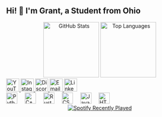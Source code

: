 <h2 align="left">Hi! 👋 I'm Grant, a Student from Ohio</h2>
<div align="center"> <img src="https://github-readme-stats.vercel.app/api?username=laclustr&hide_title=false&hide_rank=false&show_icons=true&include_all_commits=true&count_private=true&disable_animations=false&theme=dracula&locale=en&hide_border=false" height="150" alt="GitHub Stats" /> <img src="https://github-readme-stats.vercel.app/api/top-langs?username=laclustr&locale=en&hide_title=false&layout=compact&card_width=320&langs_count=5&theme=dracula&hide_border=false" height="150" alt="Top Languages" /> </div>
<div align="left"> <a href="https://www.youtube.com/@l.a.c.l.u.s.t.r" target="_blank"> <img src="https://img.shields.io/static/v1?message=YouTube&logo=youtube&label=&color=FF0000&logoColor=white&labelColor=&style=for-the-badge" height="35" alt="YouTube" /> </a> <a href="https://www.instagram.com/l.a.c.l.u.s.t.r/" target="_blank"> <img src="https://img.shields.io/static/v1?message=Instagram&logo=instagram&label=&color=E4405F&logoColor=white&labelColor=&style=for-the-badge" height="35" alt="Instagram" /> </a> <a href="http://discordapp.com/users/554313063646494740" target="_blank"> <img src="https://img.shields.io/static/v1?message=Discord&logo=discord&label=&color=7289DA&logoColor=white&labelColor=&style=for-the-badge" height="35" alt="Discord" /> </a> <a href="mailto:gant.a.vance@gmail.com" target="_blank"> <img src="https://img.shields.io/static/v1?message=Email&logo=gmail&label=&color=D14836&logoColor=white&labelColor=&style=for-the-badge" height="35" alt="Email" /> </a> <a href="https://www.linkedin.com/in/grant-v-9623b9305/" target="_blank"> <img src="https://img.shields.io/static/v1?message=LinkedIn&logo=linkedin&label=&color=0077B5&logoColor=white&labelColor=&style=for-the-badge" height="35" alt="LinkedIn" /> </a> </div>
<div align="left"> <img src="https://cdn.jsdelivr.net/gh/devicons/devicon/icons/python/python-original.svg" height="30" alt="Python" /> <img width="12" /> <img src="https://cdn.jsdelivr.net/gh/devicons/devicon/icons/cplusplus/cplusplus-original.svg" height="30" alt="C++" /> <img width="12" /> <img src="https://cdn.jsdelivr.net/gh/devicons/devicon/icons/rust/rust-original.svg" height="30" alt="Rust" /> <img width="12" /> <img src="https://cdn.jsdelivr.net/gh/devicons/devicon/icons/css3/css3-original.svg" height="30" alt="CSS3" /> <img width="12" /> <img src="https://cdn.jsdelivr.net/gh/devicons/devicon/icons/javascript/javascript-original.svg" height="30" alt="JavaScript" /> <img width="12" /> <img src="https://cdn.jsdelivr.net/gh/devicons/devicon/icons/html5/html5-original.svg" height="30" alt="HTML5" /> </div>
<div align="center"> <a href="https://open.spotify.com/user/22ydyqzygf4vyt2mjva55whvi"> <img src="https://spotify-recently-played-readme.vercel.app/api?user=22ydyqzygf4vyt2mjva55whvi&count=3&unique=false" alt="Spotify Recently Played" /> </a> </div>
